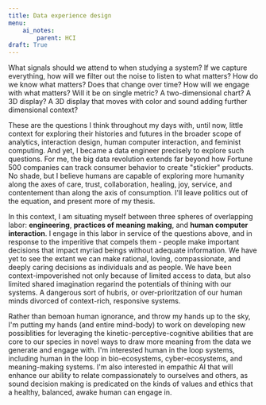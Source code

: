 ```yaml
---
title: Data experience design 
menu:
    ai_notes:
        parent: HCI
draft: True
---
```

What signals should we attend to when studying a system? If we capture everything,
how will we filter out the noise to listen to what matters? How do we know what
matters? Does that change over time? How will we engage with what matters? Will 
it be on single metric? A two-dimensional chart? A 3D display? A 3D display that 
moves with color and sound adding further dimensional context?

These are the questions I think throughout my days with, until now, little 
context for exploring their histories and futures in the broader scope of
analytics, interaction design, human computer interaction, and feminist computing.
And yet, I became a data engineer precisely to explore such questions. For me,
the big data revolution extends far beyond how Fortune 500 companies can track
consumer behavior to create "stickier" products. No shade, but I believe
humans are capable of exploring more humanity along the axes of care, trust,
collaboration, healing, joy, service, and contentement than along the axis of
consumption. I'll leave politics out of the equation, and present more of my thesis.

In this context, I am situating myself between three spheres of overlapping labor:  **engineering**, 
**practices of meaning making**, and **human computer interaction**. I engage in this labor in 
service of the questions above, and in response to the 
imperitive that compels them - people make important decisions that impact myriad 
beings without adequate information. We have yet to see the extant we can make rational,
loving, compassionate, and deeply caring decisions as individuals and as people. We have
been context-impoverished not only because of limited access to data, but also limited 
shared imagination regarind the potentials of thining with our systems. A dangerous sort of hubris,
or over-prioritzation of our human minds divorced of context-rich, responsive systems. 

Rather than bemoan human ignorance, and throw my hands up to the sky, I'm putting my hands 
(and entire mind-body) to work on developing new possiblities for leveraging the 
kinetic-perceptive-cognitive abilities that are core to our species in novel ways to 
draw more meaning from the data we generate and engage with. I'm interested human in the loop systems, 
including human in the loop in bio-ecosystems, cyber-ecosystems, and meaning-making systems.
I'm also interested in empathic AI that will enhance our ability to relate compassionately to 
ourselves and others, as sound decision making is predicated on the kinds of values and ethics that a
healthy, balanced, awake human can engage in. 


